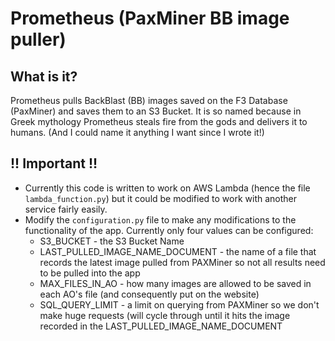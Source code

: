 # Prometheus (PaxMiner BB image puller)

## What is it?
Prometheus pulls BackBlast (BB) images saved on the F3 Database (PaxMiner) and saves them to an S3 Bucket. 
It is so named because in Greek mythology Prometheus steals fire from the gods and delivers it to humans.
(And I could name it anything I want since I wrote it!)

## !! Important !!
* Currently this code is written to work on AWS Lambda (hence the file `lambda_function.py`) but it could be 
modified to work with another service fairly easily.
* Modify the `configuration.py` file to make any modifications to the functionality of the app. Currently only four values can be configured:
  * S3_BUCKET - the S3 Bucket Name
  * LAST_PULLED_IMAGE_NAME_DOCUMENT - the name of a file that records the latest image pulled from PAXMiner so not all results need to be pulled into the app
  * MAX_FILES_IN_AO - how many images are allowed to be saved in each AO's file (and consequently put on the website)
  * SQL_QUERY_LIMIT - a limit on querying from PAXMiner so we don't make huge requests (will cycle through until it hits the image recorded in the LAST_PULLED_IMAGE_NAME_DOCUMENT
